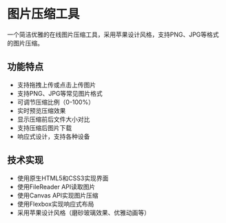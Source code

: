 # 图片压缩工具

一个简洁优雅的在线图片压缩工具，采用苹果设计风格，支持PNG、JPG等格式的图片压缩。

## 功能特点

- 支持拖拽上传或点击上传图片
- 支持PNG、JPG等常见图片格式
- 可调节压缩比例（0-100%）
- 实时预览压缩效果
- 显示压缩前后文件大小对比
- 支持压缩后图片下载
- 响应式设计，支持各种设备

## 技术实现

- 使用原生HTML5和CSS3实现界面
- 使用FileReader API读取图片
- 使用Canvas API实现图片压缩
- 使用Flexbox实现响应式布局
- 采用苹果设计风格（磨砂玻璃效果、优雅动画等） 